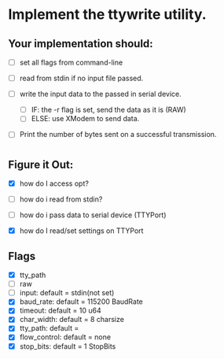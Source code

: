 # Implement the ttywrite utility. 
## **Your implementation should:**

- [ ] set all flags from command-line
- [ ] read from stdin if no input file passed. 
- [ ] write the input data to the passed in serial device. 
  - [ ] IF: the -r flag is set, send the data as it is (RAW)
  - [ ] ELSE: use XModem to send data.
- [ ] Print the number of bytes sent on a successful transmission.


# 
# 
## **Figure it Out:**

- [x] how do I access opt?
- [ ] how do i read from stdin?
- [ ] how do i pass data to serial device (TTYPort)
- [x] how do I read/set settings on TTYPort


## Flags
- [x] tty_path
- [ ] raw
- [ ] input:        default = stdin(not set)
- [x] baud_rate:    default = 115200    BaudRate
- [x] timeout:      default = 10        u64
- [x] char_width:   default = 8         charsize
- [x] tty_path:     default = 
- [x] flow_control: default = none
- [x] stop_bits:    default = 1         StopBits
